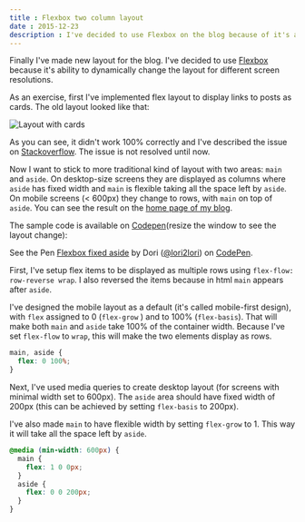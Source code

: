 ```yaml
---
title : Flexbox two column layout
date : 2015-12-23
description : I've decided to use Flexbox on the blog because of it's ability to dynamically change the layout for different screen resolutions.
---
```


Finally I've made new layout for the blog. I've decided to use [Flexbox](https://developer.mozilla.org/en-US/docs/Web/CSS/CSS_Flexible_Box_Layout/Using_CSS_flexible_boxes) because it's ability to dynamically change the layout for different screen resolutions.

As an exercise, first I've implemented flex layout to display links to posts as cards. The old layout looked like that:

<img class="img-responsive" src="/images/layout-2015-11-thumbnails.png" alt="Layout with cards" >

As you can see, it didn't work 100% correctly and I've described the issue on [Stackoverflow](http://stackoverflow.com/questions/32572347/left-aligned-and-centered-grid-with-flexbox). The issue is not resolved until now.

Now I want to stick to more traditional kind of layout with two areas: `main` and `aside`. On desktop-size screens they are displayed as columns where `aside` has fixed width and `main` is flexible taking all the space left by `aside`. On mobile screens (< 600px) they change to rows, with `main` on top of `aside`. You can see the result on the [home page of my blog](http://lori2lori.rocks/).

The sample code is available on [Codepen](http://codepen.io/lori2lori/pen/eJzKrB)(resize the window to see the layout change):

<p data-height="268" data-theme-id="0" data-slug-hash="eJzKrB" data-default-tab="result" data-user="lori2lori" class='codepen'>See the Pen <a href='http://codepen.io/lori2lori/pen/eJzKrB/'>Flexbox fixed aside</a> by Dori (<a href='http://codepen.io/lori2lori'>@lori2lori</a>) on <a href='http://codepen.io'>CodePen</a>.</p>
<script async src="//assets.codepen.io/assets/embed/ei.js"></script>

First, I've setup flex items to be displayed as multiple rows using `flex-flow: row-reverse wrap`. I also reversed the items because in html `main` appears after `aside`.

I've designed the mobile layout as a default (it's called mobile-first design), with `flex` assigned to 0 (`flex-grow` ) and to 100% (`flex-basis`). That will make both `main` and `aside` take 100% of the container width. Because I've set `flex-flow` to `wrap`, this will make the two elements display as rows.

```css
main, aside {
  flex: 0 100%;
}
```

Next, I've used media queries to create desktop layout (for screens with minimal width set to 600px). The `aside` area should have fixed width of 200px (this can be achieved by setting `flex-basis` to 200px).

I've also made `main`  to have flexible width by setting `flex-grow` to 1. This way it will take all the space left by `aside`.

```css
@media (min-width: 600px) {
  main {
    flex: 1 0 0px;
  }
  aside {
    flex: 0 0 200px;
  }
}
```
